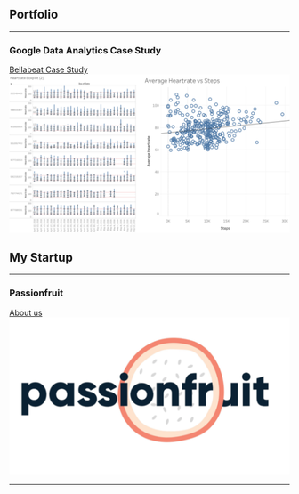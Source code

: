 ## Portfolio

---

### Google Data Analytics Case Study 

[Bellabeat Case Study](/sample_page)
<img src="images/thumbnail.png?raw=true"/>



## My Startup

---

### Passionfruit


[About us](/startup_page)
<img src="images/passionfruit_tn2.png?raw=true"/>

---
